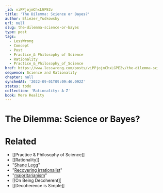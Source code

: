 ```yaml
---
_id: viPPjojmChxLGPE2v
title: 'The Dilemma: Science or Bayes?'
author: Eliezer_Yudkowsky
url: null
slug: the-dilemma-science-or-bayes
type: post
tags:
  - LessWrong
  - Concept
  - Post
  - Practice_& Philosophy of Science
  - Rationality
  - Practice_&_Philosophy_of_Science
href: https://www.lesswrong.com/posts/viPPjojmChxLGPE2v/the-dilemma-science-or-bayes
sequence: Science and Rationality
chapter: null
synchedAt: '2022-09-01T09:09:46.092Z'
status: todo
collection: 'Rationality: A-Z'
book: Mere Reality
---
```


# The Dilemma: Science or Bayes?


# Related

- [[Practice & Philosophy of Science]]
- [[Rationality]]
- "[Shane Legg](http://www.overcomingbias.com/2008/05/eppur-si-moon.html#comment-113818558)"
- "[Recovering irrationalist](http://www.overcomingbias.com/2008/05/many-worlds-one.html#comment-114204220)"
- "[majoritarianism](http://www.overcomingbias.com/2007/03/on_majoritarian.html)"
- [[On Being Decoherent]]
- [[Decoherence is Simple]]